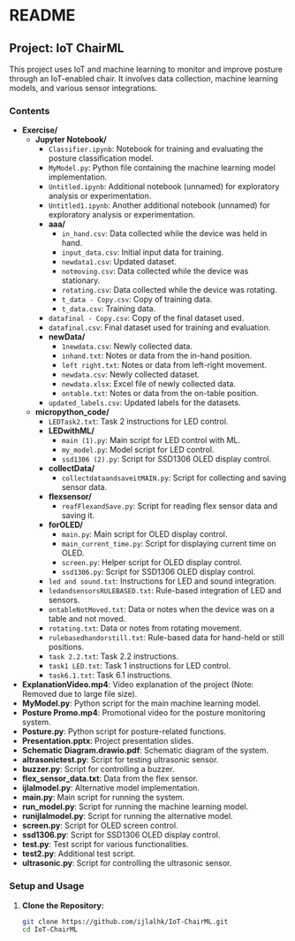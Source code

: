 # README

## Project: IoT ChairML

This project uses IoT and machine learning to monitor and improve posture through an IoT-enabled chair. It involves data collection, machine learning models, and various sensor integrations.

### Contents

- **Exercise/**
  - **Jupyter Notebook/**
    - `Classifier.ipynb`: Notebook for training and evaluating the posture classification model.
    - `MyModel.py`: Python file containing the machine learning model implementation.
    - `Untitled.ipynb`: Additional notebook (unnamed) for exploratory analysis or experimentation.
    - `Untitled1.ipynb`: Another additional notebook (unnamed) for exploratory analysis or experimentation.
    - **aaa/**
      - `in_hand.csv`: Data collected while the device was held in hand.
      - `input_data.csv`: Initial input data for training.
      - `newdata1.csv`: Updated dataset.
      - `notmoving.csv`: Data collected while the device was stationary.
      - `rotating.csv`: Data collected while the device was rotating.
      - `t_data - Copy.csv`: Copy of training data.
      - `t_data.csv`: Training data.
    - `datafinal - Copy.csv`: Copy of the final dataset used.
    - `datafinal.csv`: Final dataset used for training and evaluation.
    - **newData/**
      - `1newdata.csv`: Newly collected data.
      - `inhand.txt`: Notes or data from the in-hand position.
      - `left right.txt`: Notes or data from left-right movement.
      - `newdata.csv`: Newly collected dataset.
      - `newdata.xlsx`: Excel file of newly collected data.
      - `ontable.txt`: Notes or data from the on-table position.
    - `updated_labels.csv`: Updated labels for the datasets.
  - **micropython_code/**
    - `LEDTask2.txt`: Task 2 instructions for LED control.
    - **LEDwithML/**
      - `main (1).py`: Main script for LED control with ML.
      - `my_model.py`: Model script for LED control.
      - `ssd1306 (2).py`: Script for SSD1306 OLED display control.
    - **collectData/**
      - `collectdataandsaveitMAIN.py`: Script for collecting and saving sensor data.
    - **flexsensor/**
      - `reafFlexandSave.py`: Script for reading flex sensor data and saving it.
    - **forOLED/**
      - `main.py`: Main script for OLED display control.
      - `main_current_time.py`: Script for displaying current time on OLED.
      - `screen.py`: Helper script for OLED display control.
      - `ssd1306.py`: Script for SSD1306 OLED display control.
    - `led and sound.txt`: Instructions for LED and sound integration.
    - `ledandsensorsRULEBASED.txt`: Rule-based integration of LED and sensors.
    - `ontableNotMoved.txt`: Data or notes when the device was on a table and not moved.
    - `rotating.txt`: Data or notes from rotating movement.
    - `rulebasedhandorstill.txt`: Rule-based data for hand-held or still positions.
    - `task 2.2.txt`: Task 2.2 instructions.
    - `task1 LED.txt`: Task 1 instructions for LED control.
    - `task6.1.txt`: Task 6.1 instructions.
- **ExplanationVideo.mp4**: Video explanation of the project (Note: Removed due to large file size).
- **MyModel.py**: Python script for the main machine learning model.
- **Posture Promo.mp4**: Promotional video for the posture monitoring system.
- **Posture.py**: Python script for posture-related functions.
- **Presentation.pptx**: Project presentation slides.
- **Schematic Diagram.drawio.pdf**: Schematic diagram of the system.
- **altrasonictest.py**: Script for testing ultrasonic sensor.
- **buzzer.py**: Script for controlling a buzzer.
- **flex_sensor_data.txt**: Data from the flex sensor.
- **ijlalmodel.py**: Alternative model implementation.
- **main.py**: Main script for running the system.
- **run_model.py**: Script for running the machine learning model.
- **runijlalmodel.py**: Script for running the alternative model.
- **screen.py**: Script for OLED screen control.
- **ssd1306.py**: Script for SSD1306 OLED display control.
- **test.py**: Test script for various functionalities.
- **test2.py**: Additional test script.
- **ultrasonic.py**: Script for controlling the ultrasonic sensor.

### Setup and Usage

1. **Clone the Repository:**
   ```sh
   git clone https://github.com/ijlalhk/IoT-ChairML.git
   cd IoT-ChairML
